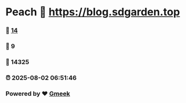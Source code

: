 # Peach :link: https://blog.sdgarden.top 
### :page_facing_up: [14](https://blog.sdgarden.top/tag.html) 
### :speech_balloon: 9 
### :hibiscus: 14325 
### :alarm_clock: 2025-08-02 06:51:46 
### Powered by :heart: [Gmeek](https://github.com/Meekdai/Gmeek)
